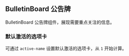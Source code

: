 <div class="demo-header">
<p class="overviewicon">
  <span class="wapi-form-bulletinboard"/>
</p>

## BulletinBoard 公告牌

<nova-uxlink widget-name="BulletinBoard"></nova-uxlink>

BulletinBoard 公告牌组件，展现需要重点关注的信息。
</div>

### 默认激活的选项卡

可通过 `active-name` 设置默认激活的选项卡，从 `1` 开始计算。

<nova-demo-view link="bulletin-board/active-name"></nova-demo-view>

<br>
